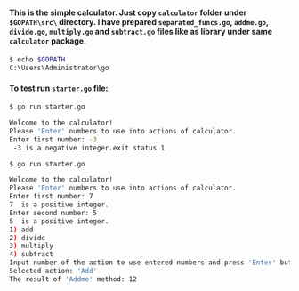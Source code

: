 #### This is the simple calculator. Just copy `calculator` folder under `$GOPATH\src\` directory. I have prepared `separated_funcs.go`, `addme.go`, `divide.go`, `multiply.go` and `subtract.go` files like as library under same `calculator` package.

```bash
$ echo $GOPATH
C:\Users\Administrator\go
```

#### To test run `starter.go` file:
```bash
$ go run starter.go

Welcome to the calculator!
Please 'Enter' numbers to use into actions of calculator.
Enter first number: -3
 -3 is a negative integer.exit status 1
```

```bash
$ go run starter.go

Welcome to the calculator!
Please 'Enter' numbers to use into actions of calculator.
Enter first number: 7
7  is a positive integer.
Enter second number: 5
5  is a positive integer.
1) add
2) divide
3) multiply
4) subtract
Input number of the action to use entered numbers and press 'Enter' button: 1
Selected action: 'Add'
The result of 'Addme' method: 12
```
